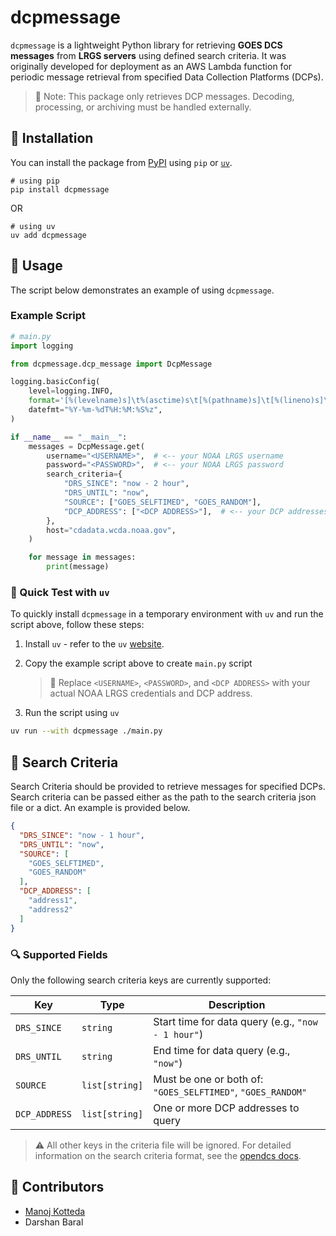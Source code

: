 # dcpmessage

`dcpmessage` is a lightweight Python library for retrieving **GOES DCS messages** from **LRGS servers** using defined
search criteria. It was originally developed for deployment as an AWS Lambda function for periodic message retrieval
from specified Data Collection Platforms (DCPs).

> 🔹 Note: This package only retrieves DCP messages. Decoding, processing, or archiving must be handled externally.

## 🚀 Installation

You can install the package from [PyPI](https://pypi.org/project/dcpmessage/) using `pip` or [
`uv`](https://docs.astral.sh/uv/concepts/projects/dependencies/).

```shell
# using pip
pip install dcpmessage
```

OR

```shell
# using uv
uv add dcpmessage
```

## 🧪 Usage

The script below demonstrates an example of using `dcpmessage`.

### Example Script

```python
# main.py
import logging

from dcpmessage.dcp_message import DcpMessage

logging.basicConfig(
    level=logging.INFO,
    format='[%(levelname)s]\t%(asctime)s\t[%(pathname)s]\t[%(lineno)s]\t"%(message)s"',
    datefmt="%Y-%m-%dT%H:%M:%S%z",
)

if __name__ == "__main__":
    messages = DcpMessage.get(
        username="<USERNAME>",  # <-- your NOAA LRGS username
        password="<PASSWORD>",  # <-- your NOAA LRGS password
        search_criteria={
            "DRS_SINCE": "now - 2 hour",
            "DRS_UNTIL": "now",
            "SOURCE": ["GOES_SELFTIMED", "GOES_RANDOM"],
            "DCP_ADDRESS": ["<DCP ADDRESS>"],  # <-- your DCP addresses
        },
        host="cdadata.wcda.noaa.gov",
    )

    for message in messages:
        print(message)
```

### 🔧 Quick Test with `uv`

To quickly install `dcpmessage` in a temporary environment with `uv` and run the script above, follow these steps:

1. Install `uv` - refer to the `uv` [website](https://docs.astral.sh/uv/getting-started/installation/).

2. Copy the example script above to create `main.py` script

    > 🔐 Replace `<USERNAME>`, `<PASSWORD>`, and `<DCP ADDRESS>` with your actual NOAA LRGS credentials and DCP address.

3. Run the script using `uv`

```bash
uv run --with dcpmessage ./main.py
```

## 📁 Search Criteria

Search Criteria should be provided to retrieve messages for specified DCPs. Search criteria can be passed either as the
path to the search criteria json file or a dict. An
example is provided below.

```json
{
  "DRS_SINCE": "now - 1 hour",
  "DRS_UNTIL": "now",
  "SOURCE": [
    "GOES_SELFTIMED",
    "GOES_RANDOM"
  ],
  "DCP_ADDRESS": [
    "address1",
    "address2"
  ]
}
```

### 🔍 Supported Fields

Only the following search criteria keys are currently supported:

| Key           | Type           | Description                                                 |
|---------------|----------------|-------------------------------------------------------------|
| `DRS_SINCE`   | `string`       | Start time for data query (e.g., `"now - 1 hour"`)          |
| `DRS_UNTIL`   | `string`       | End time for data query (e.g., `"now"`)                     |
| `SOURCE`      | `list[string]` | Must be one or both of: `"GOES_SELFTIMED"`, `"GOES_RANDOM"` |
| `DCP_ADDRESS` | `list[string]` | One or more DCP addresses to query                          |

> ⚠️ All other keys in the criteria file will be ignored. For detailed information on the search criteria format, see
> the
[opendcs docs](https://opendcs-env.readthedocs.io/en/stable/legacy-lrgs-userguide.html#search-criteria-file-format).

## 👥 Contributors

- [Manoj Kotteda](https://github.com/orgs/dcspy/people/manojkotteda)
- Darshan Baral
